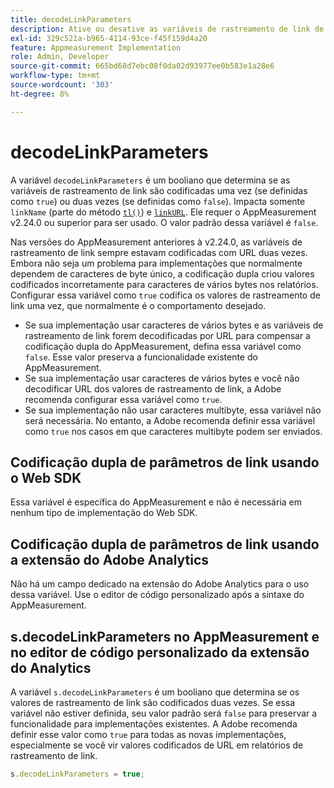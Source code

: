 ```yaml
---
title: decodeLinkParameters
description: Ative ou desative as variáveis de rastreamento de link de codificação dupla do AppMeasurement.
exl-id: 329c521a-b965-4114-93ce-f45f159d4a20
feature: Appmeasurement Implementation
role: Admin, Developer
source-git-commit: 665bd68d7ebc08f0da02d93977ee0b583e1a28e6
workflow-type: tm+mt
source-wordcount: '303'
ht-degree: 8%

---
```


# decodeLinkParameters

A variável `decodeLinkParameters` é um booliano que determina se as variáveis de rastreamento de link são codificadas uma vez (se definidas como `true`) ou duas vezes (se definidas como `false`). Impacta somente `linkName` (parte do método [`tl()`](../functions/tl-method.md)) e [`linkURL`](linkurl.md). Ele requer o AppMeasurement v2.24.0 ou superior para ser usado. O valor padrão dessa variável é `false`.

Nas versões do AppMeasurement anteriores à v2.24.0, as variáveis de rastreamento de link sempre estavam codificadas com URL duas vezes. Embora não seja um problema para implementações que normalmente dependem de caracteres de byte único, a codificação dupla criou valores codificados incorretamente para caracteres de vários bytes nos relatórios. Configurar essa variável como `true` codifica os valores de rastreamento de link uma vez, que normalmente é o comportamento desejado.

* Se sua implementação usar caracteres de vários bytes e as variáveis de rastreamento de link forem decodificadas por URL para compensar a codificação dupla do AppMeasurement, defina essa variável como `false`. Esse valor preserva a funcionalidade existente do AppMeasurement.
* Se sua implementação usar caracteres de vários bytes e você não decodificar URL dos valores de rastreamento de link, a Adobe recomenda configurar essa variável como `true`.
* Se sua implementação não usar caracteres multibyte, essa variável não será necessária. No entanto, a Adobe recomenda definir essa variável como `true` nos casos em que caracteres multibyte podem ser enviados.

## Codificação dupla de parâmetros de link usando o Web SDK

Essa variável é específica do AppMeasurement e não é necessária em nenhum tipo de implementação do Web SDK.

## Codificação dupla de parâmetros de link usando a extensão do Adobe Analytics

Não há um campo dedicado na extensão do Adobe Analytics para o uso dessa variável. Use o editor de código personalizado após a sintaxe do AppMeasurement.

## s.decodeLinkParameters no AppMeasurement e no editor de código personalizado da extensão do Analytics

A variável `s.decodeLinkParameters` é um booliano que determina se os valores de rastreamento de link são codificados duas vezes. Se essa variável não estiver definida, seu valor padrão será `false` para preservar a funcionalidade para implementações existentes. A Adobe recomenda definir esse valor como `true` para todas as novas implementações, especialmente se você vir valores codificados de URL em relatórios de rastreamento de link.

```js
s.decodeLinkParameters = true;
```
